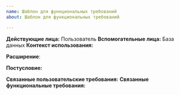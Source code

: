 ```yaml
---
name: Шаблон для функциональных требований
about: Шаблон для функциональных требований

---
```


**Действующие лица:** Пользователь
**Вспомогательные лица:** База данных
**Контекст использования:**


**Расширение**:

**Постусловие:**

**Связанные пользовательские требования:**
**Связанные функциональные требования:**
